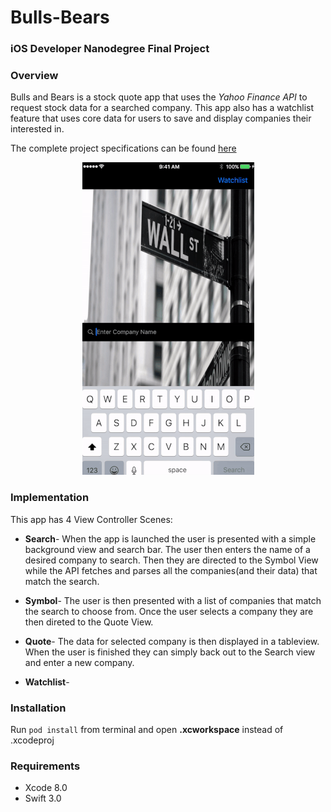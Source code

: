 # Bulls-Bears
### iOS Developer Nanodegree Final Project

### Overview

Bulls and Bears is a stock quote app that uses the _Yahoo Finance API_ to request stock data for a searched company. This app also has a watchlist feature that uses core data for users to save and display companies their interested in.  

The complete project specifications can be found [here](https://review.udacity.com/#!/rubrics/23/view)

<p align="center">
  <img src="Bulls & Bears.gif/Bulls&Bears_Demo.gif"> 
</p>

### Implementation

This app has 4 View Controller Scenes:

* __Search__- When the app is launched the user is presented with a simple background view and search bar. The user then enters the name of a desired company to search. Then they are directed to the Symbol View while the API fetches and parses all the companies(and their data) that match the search.

* __Symbol__- The user is then presented with a list of companies that match the search to choose from. Once the user selects a company they are then direted to the Quote View.

* __Quote__- The data for selected company is then displayed in a tableview. When the user is finished they can simply back out to the Search view and enter a new company.

* __Watchlist__-


### Installation
Run `pod install` from terminal and open **.xcworkspace** instead of .xcodeproj

### Requirements
* Xcode 8.0
* Swift 3.0

